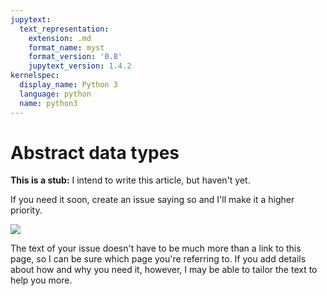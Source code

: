 ```yaml
---
jupytext:
  text_representation:
    extension: .md
    format_name: myst
    format_version: '0.8'
    jupytext_version: 1.4.2
kernelspec:
  display_name: Python 3
  language: python
  name: python3
---
```


Abstract data types
===================

**This is a stub:** I intend to write this article, but haven't yet.

If you need it soon, create an issue saying so and I'll make it a higher priority.

[![](img/github-issues-documentation.png)](https://github.com/scikit-hep/awkward-1.0/issues/new?assignees=&labels=docs&template=documentation.md&title=)

The text of your issue doesn't have to be much more than a link to this page, so I can be sure which page you're referring to. If you add details about how and why you need it, however, I may be able to tailor the text to help you more.
